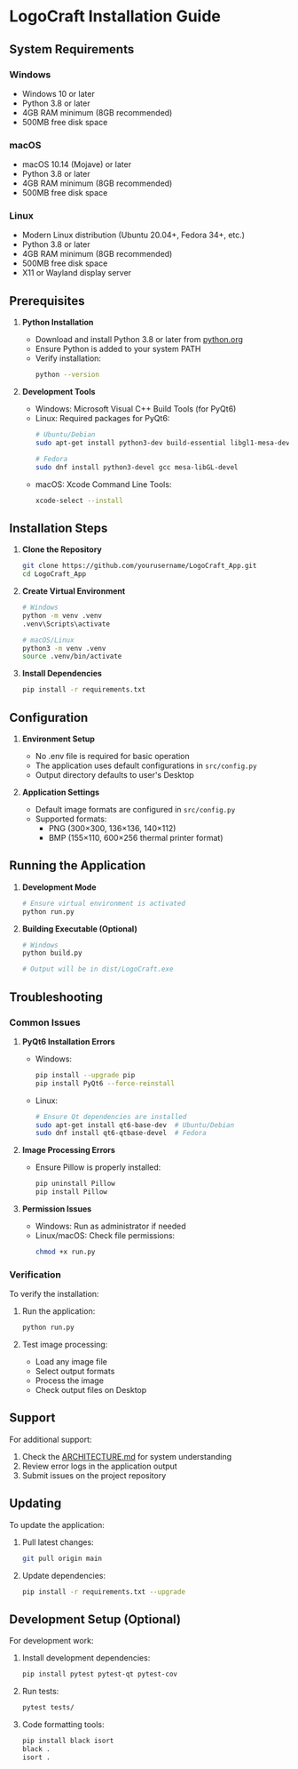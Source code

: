 # LogoCraft Installation Guide

## System Requirements

### Windows
- Windows 10 or later
- Python 3.8 or later
- 4GB RAM minimum (8GB recommended)
- 500MB free disk space

### macOS
- macOS 10.14 (Mojave) or later
- Python 3.8 or later
- 4GB RAM minimum (8GB recommended)
- 500MB free disk space

### Linux
- Modern Linux distribution (Ubuntu 20.04+, Fedora 34+, etc.)
- Python 3.8 or later
- 4GB RAM minimum (8GB recommended)
- 500MB free disk space
- X11 or Wayland display server

## Prerequisites

1. **Python Installation**
   - Download and install Python 3.8 or later from [python.org](https://python.org)
   - Ensure Python is added to your system PATH
   - Verify installation:
     ```bash
     python --version
     ```

2. **Development Tools**
   - Windows: Microsoft Visual C++ Build Tools (for PyQt6)
   - Linux: Required packages for PyQt6:
     ```bash
     # Ubuntu/Debian
     sudo apt-get install python3-dev build-essential libgl1-mesa-dev

     # Fedora
     sudo dnf install python3-devel gcc mesa-libGL-devel
     ```
   - macOS: Xcode Command Line Tools:
     ```bash
     xcode-select --install
     ```

## Installation Steps

1. **Clone the Repository**
   ```bash
   git clone https://github.com/yourusername/LogoCraft_App.git
   cd LogoCraft_App
   ```

2. **Create Virtual Environment**
   ```bash
   # Windows
   python -m venv .venv
   .venv\Scripts\activate

   # macOS/Linux
   python3 -m venv .venv
   source .venv/bin/activate
   ```

3. **Install Dependencies**
   ```bash
   pip install -r requirements.txt
   ```

## Configuration

1. **Environment Setup**
   - No .env file is required for basic operation
   - The application uses default configurations in `src/config.py`
   - Output directory defaults to user's Desktop

2. **Application Settings**
   - Default image formats are configured in `src/config.py`
   - Supported formats:
     - PNG (300×300, 136×136, 140×112)
     - BMP (155×110, 600×256 thermal printer format)

## Running the Application

1. **Development Mode**
   ```bash
   # Ensure virtual environment is activated
   python run.py
   ```

2. **Building Executable (Optional)**
   ```bash
   # Windows
   python build.py

   # Output will be in dist/LogoCraft.exe
   ```

## Troubleshooting

### Common Issues

1. **PyQt6 Installation Errors**
   - Windows:
     ```bash
     pip install --upgrade pip
     pip install PyQt6 --force-reinstall
     ```
   - Linux:
     ```bash
     # Ensure Qt dependencies are installed
     sudo apt-get install qt6-base-dev  # Ubuntu/Debian
     sudo dnf install qt6-qtbase-devel  # Fedora
     ```

2. **Image Processing Errors**
   - Ensure Pillow is properly installed:
     ```bash
     pip uninstall Pillow
     pip install Pillow
     ```

3. **Permission Issues**
   - Windows: Run as administrator if needed
   - Linux/macOS: Check file permissions:
     ```bash
     chmod +x run.py
     ```

### Verification

To verify the installation:

1. Run the application:
   ```bash
   python run.py
   ```

2. Test image processing:
   - Load any image file
   - Select output formats
   - Process the image
   - Check output files on Desktop

## Support

For additional support:
1. Check the [ARCHITECTURE.md](ARCHITECTURE.md) for system understanding
2. Review error logs in the application output
3. Submit issues on the project repository

## Updating

To update the application:

1. Pull latest changes:
   ```bash
   git pull origin main
   ```

2. Update dependencies:
   ```bash
   pip install -r requirements.txt --upgrade
   ```

## Development Setup (Optional)

For development work:

1. Install development dependencies:
   ```bash
   pip install pytest pytest-qt pytest-cov
   ```

2. Run tests:
   ```bash
   pytest tests/
   ```

3. Code formatting tools:
   ```bash
   pip install black isort
   black .
   isort .
